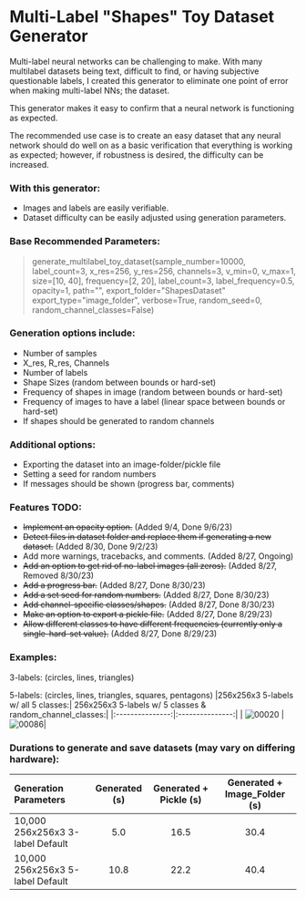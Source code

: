 # Multi-Label "Shapes" Toy Dataset Generator

Multi-label neural networks can be challenging to make.
With many multilabel datasets being text, difficult to find, or having subjective questionable labels, I created this generator to eliminate one point of error when making multi-label NNs; the dataset.

This generator makes it easy to confirm that a neural network is functioning as expected.

The recommended use case is to create an easy dataset that any neural network should do well on as a basic verification that everything is working as expected; however, if robustness is desired, the difficulty can be increased.

### With this generator:
- Images and labels are easily verifiable.
- Dataset difficulty can be easily adjusted using generation parameters.

### Base Recommended Parameters:

>generate_multilabel_toy_dataset(sample_number=10000,
                                label_count=3,
                                x_res=256, y_res=256, channels=3,
                                v_min=0, v_max=1,
                                size=[10, 40],
                                frequency=[2, 20],
                                label_count=3,
                                label_frequency=0.5,
                                opacity=1,
                                path="",
                                export_folder="ShapesDataset"
                                export_type="image_folder",
                                verbose=True,
                                random_seed=0,
                                random_channel_classes=False)

### Generation options include:
- Number of samples
- X_res, R_res, Channels
- Number of labels
- Shape Sizes (random between bounds or hard-set)
- Frequency of shapes in image (random between bounds or hard-set)
- Frequency of images to have a label (linear space between bounds or hard-set)
- If shapes should be generated to random channels

### Additional options:
- Exporting the dataset into an image-folder/pickle file
- Setting a seed for random numbers
- If messages should be shown (progress bar, comments)

### Features TODO:
- ~~Implement an opacity option.~~ (Added 9/4, Done 9/6/23)
- ~~Detect files in dataset folder and replace them if generating a new dataset.~~ (Added 8/30, Done 9/2/23)
- Add more warnings, tracebacks, and comments. (Added 8/27, Ongoing)
- ~~Add an option to get rid of no-label images (all zeros).~~ (Added 8/27, Removed 8/30/23)
- ~~Add a progress bar.~~ (Added 8/27, Done 8/30/23)
- ~~Add a set seed for random numbers.~~ (Added 8/27, Done 8/30/23)
- ~~Add channel-specific classes/shapes.~~ (Added 8/27, Done 8/30/23)
- ~~Make an option to export a pickle file.~~ (Added 8/27, Done 8/29/23)
- ~~Allow different classes to have different frequencies (currently only a single-hard-set value).~~ (Added 8/27, Done 8/29/23)

### Examples:
3-labels: (circles, lines, triangles)

5-labels: (circles, lines, triangles, squares, pentagons)
|256x256x3 5-labels w/ all 5 classes:| 256x256x3 5-labels w/ 5 classes & random_channel_classes:|
|:---------------:|:---------------:|
| ![00020](https://github.com/JoshWarn/MultiLabelToyDatasetGenerator/assets/70070682/9b882357-44e8-4934-828c-c8d49bf0ae25) |![00086](https://github.com/JoshWarn/Multi-Label-Shapes-Toy-Dataset-Generator/assets/70070682/f01bf01a-7ef5-49fc-adf1-30cb6fd05fad)|



### Durations to generate and save datasets (may vary on differing hardware):
| Generation Parameters  | Generated (s) | Generated + Pickle (s) | Generated + Image_Folder (s) |
| :------------ |:---------------:|:-----:|:-----:|
| 10,000 256x256x3 3-label Default | 5.0 | 16.5 | 30.4 |
| 10,000 256x256x3 5-label Default | 10.8 | 22.2 | 40.4 |
